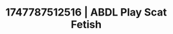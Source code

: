 ---
categories:
- Spiritual kink
- Soft domination
- Mindful pleasure
- Bi-curious stories
- Safe for work
image: /assets/images/1747787512516.jpg
layout: post
seo:
  description: Featured content with high-quality Scat Fetish, ABDL Play. HD images
    available.
  keywords: Scat Fetish, ABDL Play
  og_image: /assets/images/1747787512516.jpg
  schema_type: VisualArtwork
tags:
- ABDL Play
- Scat Fetish
- '#1747787512516'
title: 1747787512516 | ABDL Play Scat Fetish
---